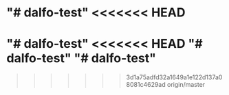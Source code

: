 "# dalfo-test" 
<<<<<<< HEAD
=======
"# dalfo-test" 
<<<<<<< HEAD
"# dalfo-test" 
"# dalfo-test" 
=======
>>>>>>> 3d1a75adfd32a1649a1e122d137a08081c4629ad
>>>>>>> origin/master
